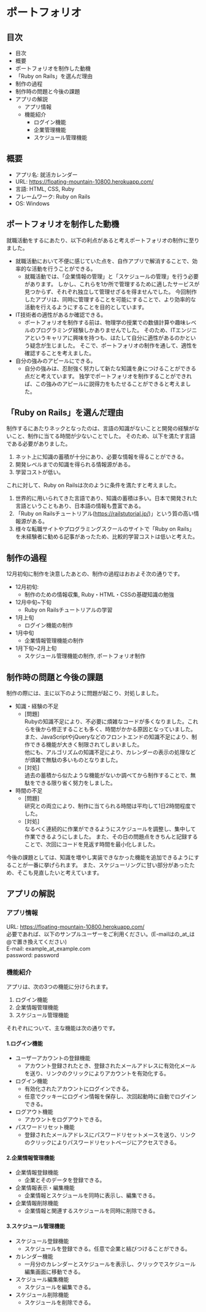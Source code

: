 #  ポートフォリオ
##  目次
* 目次
* 概要
* ポートフォリオを制作した動機
* 「Ruby on Rails」を選んだ理由
* 制作の過程
* 制作時の問題と今後の課題
* アプリの解説
  * アプリ情報
  * 機能紹介
    * ログイン機能
    * 企業管理機能
    * スケジュール管理機能

##  概要
* アプリ名: 就活カレンダー
* URL: <https://floating-mountain-10800.herokuapp.com/>
* 言語: HTML, CSS, Ruby
* フレームワーク: Ruby on Rails
* OS: Windows

## ポートフォリオを制作した動機
就職活動をするにあたり、以下の利点があると考えポートフォリオの制作に至りました。
* 就職活動において不便に感じていた点を、自作アプリで解消することで、効率的な活動を行うことができる。
  * 就職活動では、「企業情報の管理」と「スケジュールの管理」を行う必要があります。
  しかし、これらを1か所で管理するために適したサービスが見つからず、それぞれ独立して管理せざるを得ませんでした。
  今回制作したアプリは、同時に管理することを可能にすることで、より効率的な活動を行えるようにすることを目的としています。
* IT技術者の適性があるか確認できる。
  * ポートフォリオを制作する前は、物理学の授業での数値計算や趣味レベルのプログラミング経験しかありませんでした。
  そのため、ITエンジニアというキャリアに興味を持つも、はたして自分に適性があるのかという疑念が生じました。
  そこで、ポートフォリオの制作を通して、適性を確認することを考えました。
* 自分の強みのアピールにできる。
  * 自分の強みは、忍耐強く努力して新たな知識を身につけることができる点だと考えています。
  独学でポートフォリオを制作することができれば、この強みのアピールに説得力をもたせることができると考えました。

## 「Ruby on Rails」を選んだ理由
制作するにあたりネックとなったのは、言語の知識がないことと開発の経験がないこと、制作に当てる時間が少ないことでした。
そのため、以下を満たす言語である必要がありました。
1. ネット上に知識の蓄積が十分にあり、必要な情報を得ることができる。
2. 開発レベルまでの知識を得られる情報源がある。
3. 学習コストが低い。

これに対して、Ruby on Railsは次のように条件を満たすと考えました。
1. 世界的に用いられてきた言語であり、知識の蓄積は多い。日本で開発された言語ということもあり、日本語の情報も豊富である。
2. 「Ruby on Railsチュートリアル(<https://railstutorial.jp/>)」という質の高い情報源がある。
3. 様々な転職サイトやプログラミングスクールのサイトで「Ruby on Rails」を未経験者に勧める記事があったため、比較的学習コストは低いと考えた。

##  制作の過程
12月初旬に制作を決意したあとの、制作の過程はおおよそ次の通りです。

* 12月初旬:
  * 制作のための情報収集, Ruby・HTML・CSSの基礎知識の勉強   
* 12月中旬~下旬
  * Ruby on Railsチュートリアルの学習
* 1月上旬
  * ログイン機能の制作
* 1月中旬
  * 企業情報管理機能の制作
* 1月下旬~2月上旬
  * スケジュール管理機能の制作, ポートフォリオ制作

##  制作時の問題と今後の課題
制作の際には、主に以下のように問題が起こり、対処しました。
* 知識・経験の不足
  * [問題]  
  Rubyの知識不足により、不必要に煩雑なコードが多くなりました。これらを後から修正することも多く、時間がかかる原因となっていました。  
  また、JavaScriptやjQueryなどのフロントエンドの知識不足により、制作できる機能が大きく制限されてしまいました。  
  他にも、アルゴリズムの知識不足により、カレンダーの表示の処理などが煩雑で無駄の多いものとなりました。
  * [対処]  
  過去の蓄積から似たような機能がないか調べてから制作することで、無駄をできる限り省く努力をしました。
* 時間の不足
  * [問題]  
  研究との両立により、制作に当てられる時間は平均して1日2時間程度でした。
  * [対処]  
  なるべく連続的に作業ができるようにスケジュールを調整し、集中して作業できるようにしました。
  また、その日の問題点をきちんと記録することで、次回にコードを見返す時間を最小化しました。

今後の課題としては、知識を増やし実装できなかった機能を追加できるようにすることが一番に挙げられます。
また、スケジューリングに甘い部分があったため、そこも見直したいと考えています。

## アプリの解説
### アプリ情報
URL: <https://floating-mountain-10800.herokuapp.com/>  
必要であれば、以下のサンプルユーザーをご利用ください。(E-mailはの_at_は@で置き換えてください)  
E-mail: example_at_example.com  
password: password

###  機能紹介
アプリは、次の3つの機能に分けられます。
1. ログイン機能
2. 企業情報管理機能
3. スケジュール管理機能

それぞれについて、主な機能は次の通りです。

#### 1.ログイン機能

* ユーザーアカウントの登録機能
  * アカウント登録されたとき、登録されたメールアドレスに有効化メールを送り、リンクのクリックによりアカウントを有効化する。
* ログイン機能
  * 有効化されたアカウントにログインできる。
  * 任意でクッキーにログイン情報を保存し、次回起動時に自動でログインできる。
* ログアウト機能
  * アカウントをログアウトできる。
* パスワードリセット機能
  * 登録されたメールアドレスにパスワードリセットメースを送り、リンクのクリックによりパスワードリセットページにアクセスできる。
  
#### 2.企業情報管理機能
* 企業情報登録機能
  * 企業とそのデータを登録できる。
* 企業情報表示・編集機能
  * 企業情報とスケジュールを同時に表示し、編集できる。
* 企業情報削除機能
  * 企業情報と関連するスケジュールを同時に削除できる。

#### 3.スケジュール管理機能
* スケジュール登録機能
  * スケジュールを登録できる。任意で企業と結びつけることができる。
* カレンダー機能
  * 一月分のカレンダーとスケジュールを表示し、クリックでスケジュール編集画面に移動できる。
* スケジュール編集機能
  * スケジュールを編集できる。
* スケジュール削除機能
  * スケジュールを削除できる。
